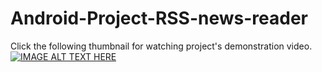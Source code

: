 # Android-Project-RSS-news-reader
Click the following thumbnail for watching project's demonstration video.
[![IMAGE ALT TEXT HERE](https://img.youtube.com/vi/aX8zM1igl0c/0.jpg)](https://www.youtube.com/watch?v=aX8zM1igl0c)
